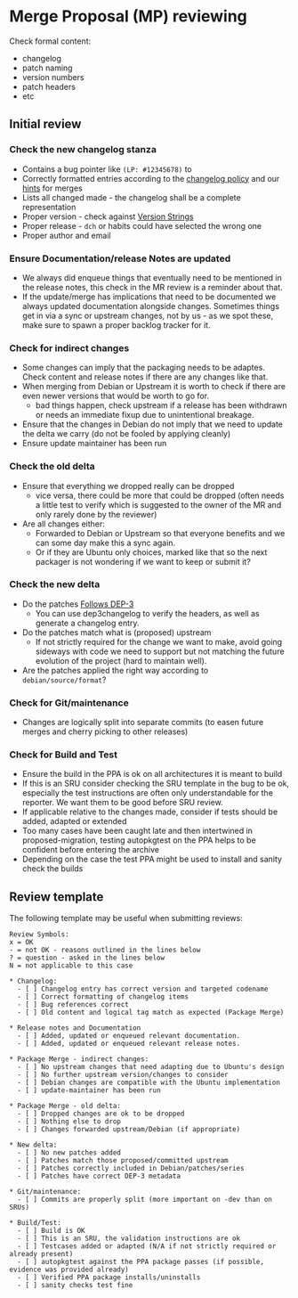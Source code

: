 # Merge Proposal (MP) reviewing

Check formal content:

* changelog
* patch naming
* version numbers
* patch headers
* etc

## Initial review

### Check the new changelog stanza

* Contains a bug pointer like `(LP: #12345678)` to 
* Correctly formatted entries according to the [changelog policy](https://www.debian.org/doc/debian-policy/ch-source.html#debian-changelog-debian-changelog) and our [hints](PackageMerging.md#fix-the-changelog) for merges
* Lists all changed made - the changelog shall be a complete representation
* Proper version - check against [Version Strings](VersionStrings.md)
* Proper release - `dch` or habits could have selected the wrong one
* Proper author and email

### Ensure Documentation/release Notes are updated

* We always did enqueue things that eventually need to be mentioned in the release notes, this check in the MR review is a reminder about that.
* If the update/merge has implications that need to be documented we always updated documentation alongside changes. Sometimes things get in via a sync or upstream changes, not by us - as we spot these, make sure to spawn a proper backlog tracker for it.

### Check for indirect changes

* Some changes can imply that the packaging needs to be adaptes. Check content and release notes if there are any changes like that.
* When merging from Debian or Upstream it is worth to check if there are even newer versions that would be worth to go for.
  * bad things happen, check upstream if a release has been withdrawn or needs an immediate fixup due to unintentional breakage.
* Ensure that the changes in Debian do not imply that we need to update the delta we carry (do not be fooled by applying cleanly)
* Ensure update maintainer has been run

### Check the old delta

* Ensure that everything we dropped really can be dropped
  * vice versa, there could be more that could be dropped (often needs a little test to verify which is suggested to the owner of the MR and only rarely done by the reviewer)
* Are all changes either:
  * Forwarded to Debian or Upstream so that everyone benefits and we can some day make this a sync again.
  * Or if they are Ubuntu only choices, marked like that so the next packager is not wondering if we want to keep or submit it?

### Check the new delta

* Do the patches [Follows DEP-3](http://dep.debian.net/deps/dep3/)
  * You can use dep3changelog to verify the headers, as well as generate a changelog entry.
* Do the patches match what is (proposed) upstream
  * If not strictly required for the change we want to make, avoid going sideways with code we need to support but not matching the future evolution of the project (hard to maintain well).
* Are the patches applied the right way according to `debian/source/format`?

### Check for Git/maintenance

* Changes are logically split into separate commits (to easen future merges and cherry picking to other releases)

### Check for Build and Test

* Ensure the build in the PPA is ok on all architectures it is meant to build
* If this is an SRU consider checking the SRU template in the bug to be ok, especially the test instructions are often only understandable for the reporter. We want them to be good before SRU review.
* If applicable relative to the changes made, consider if tests should be added, adapted or extended
* Too many cases have been caught late and then intertwined in proposed-migration, testing autopkgtest on the PPA helps to be confident before entering the archive
* Depending on the case the test PPA might be used to install and sanity check the builds


## Review template

The following template may be useful when submitting reviews:

```
Review Symbols:
x = OK
- = not OK - reasons outlined in the lines below
? = question - asked in the lines below
N = not applicable to this case

* Changelog:
  - [ ] Changelog entry has correct version and targeted codename
  - [ ] Correct formatting of changelog items
  - [ ] Bug references correct
  - [ ] Old content and logical tag match as expected (Package Merge)

* Release notes and Documentation
  - [ ] Added, updated or enqueued relevant documentation.
  - [ ] Added, updated or enqueued relevant release notes.

* Package Merge - indirect changes:
  - [ ] No upstream changes that need adapting due to Ubuntu's design
  - [ ] No further upstream version/changes to consider
  - [ ] Debian changes are compatible with the Ubuntu implementation
  - [ ] update-maintainer has been run

* Package Merge - old delta:
  - [ ] Dropped changes are ok to be dropped
  - [ ] Nothing else to drop
  - [ ] Changes forwarded upstream/Debian (if appropriate)

* New delta:
  - [ ] No new patches added
  - [ ] Patches match those proposed/committed upstream
  - [ ] Patches correctly included in Debian/patches/series
  - [ ] Patches have correct DEP-3 metadata

* Git/maintenance:
  - [ ] Commits are properly split (more important on -dev than on SRUs)

* Build/Test:
  - [ ] Build is OK
  - [ ] This is an SRU, the validation instructions are ok
  - [ ] Testcases added or adapted (N/A if not strictly required or already present)
  - [ ] autopkgtest against the PPA package passes (if possible, evidence was provided already)
  - [ ] Verified PPA package installs/uninstalls
  - [ ] sanity checks test fine
```
